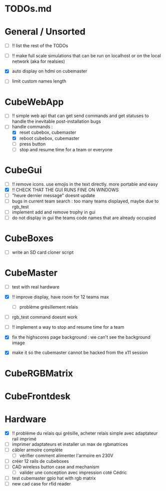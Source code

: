 # TODOs.md

# General / Unsorted

- [ ] !! list the rest of the TODOs
- [ ] !! make full scale simulations that can be run on localhost or on the local network (aka for realsies)
- [x] auto display on hdmi on cubemaster
- [ ] limit custom names length


# CubeWebApp

- [ ] !! simple web api that can get send commands and get statuses to handle the inevitable post-installation bugs
- [ ] handle commands :
    - [x] reset cubebox, cubemaster
    - [x] reboot cubebox, cubemaster
    - [ ] press button
    - [ ] stop and resume time for a team or everyone

# CubeGui

- [ ] !! remove icons. use emojis in the text directly. more portable and easy
- [x] !! CHECK THAT THE GUI RUNS FINE ON WINDOWS
- [ ] "heure dernier message" doesnt update
- [ ] bugs in current team search : too many teams displayed, maybe due to rgb_test
- [ ] implement add and remove trophy in gui
- [ ] do not display in gui the teams code names that are already occupied

# CubeBoxes

- [ ] write an SD card cloner script

# CubeMaster

- [ ] test with real hardware
- [x] !! improve display, have room for 12 teams max
    - [ ] problème grésillement relais
- [ ] rgb_test command doesnt work
- [ ] !! implement a way to stop and resume time for a team
- [x] fix the highscores page background : we can't see the background image
- [x] make it so the cubemaster cannot be hacked from the x11 session


# CubeRGBMatrix


# CubeFrontdesk


# Hardware

- [x] !! problème du relais qui grésille, acheter relais simple avec adaptateur rail imprimé
- [ ] imprimer adaptateurs et installer un max de rgbmatrices
- [ ] câbler armoire complète
    - [ ] vérifier comment alimenter l'armoire en 230V
- [ ] créer 12 rails de cubeboxes
- [ ] CAD wireless button case and mechanism
    - [ ] valider une conception avec impression coté Cédric
- [ ] test cubemaster gpio hat with rgb matrix
- [ ] new cad case for rfid reader
